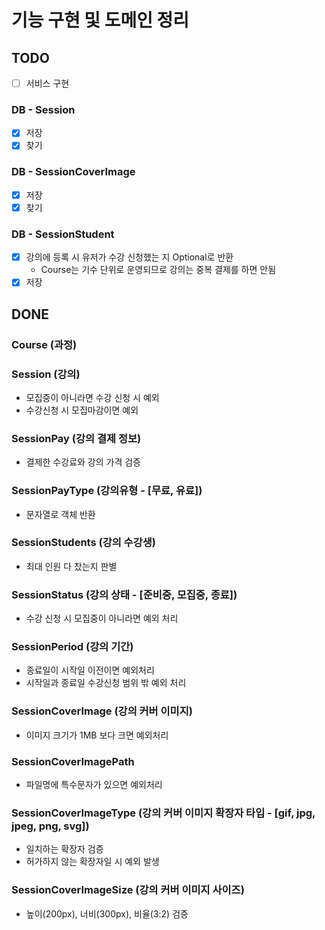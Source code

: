 # 기능 구현 및 도메인 정리


## TODO

- [ ] 서비스 구현

### DB - Session
- [x] 저장
- [x] 찾기

### DB - SessionCoverImage
- [x] 저장
- [x] 찾기

### DB - SessionStudent
- [x] 강의에 등록 시 유저가 수강 신청했는 지 Optional로 반환
  - Course는 기수 단위로 운영되므로 강의는 중복 결제를 하면 안됨
- [x] 저장

## DONE

### Course (과정)


### Session (강의)
- 모집중이 아니라면 수강 신청 시 예외
- 수강신청 시 모집마감이면 예외

### SessionPay (강의 결제 정보)
- 결제한 수강료와 강의 가격 검증

### SessionPayType (강의유형 - [무료, 유료])
- 문자열로 객체 반환

### SessionStudents (강의 수강생)

- 최대 인원 다 찼는지 판별

### SessionStatus (강의 상태 - [준비중, 모집중, 종료])
- 수강 신청 시 모집중이 아니라면 예외 처리

### SessionPeriod (강의 기간)
- 종료일이 시작일 이전이면 예외처리
- 시작일과 종료일 수강신청 범위 밖 예외 처리

### SessionCoverImage (강의 커버 이미지)
- 이미지 크기가 1MB 보다 크면 예외처리

### SessionCoverImagePath
- 파일명에 특수문자가 있으면 예외처리

### SessionCoverImageType (강의 커버 이미지 확장자 타입 - [gif, jpg, jpeg, png, svg])
- 일치하는 확장자 검증
- 허가하지 않는 확장자일 시 예외 발생 

### SessionCoverImageSize (강의 커버 이미지 사이즈)
- 높이(200px), 너비(300px), 비율(3:2) 검증

